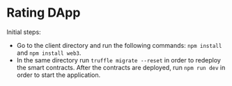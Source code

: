 # Rating DApp

Initial steps:
* Go to the client directory and run the following commands: `npm install` and `npm install web3`.
* In the same directory run `truffle migrate --reset` in order to redeploy the smart contracts. After the contracts are deployed, run `npm run dev` in order to start the application.
